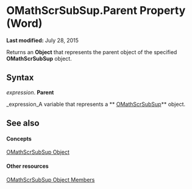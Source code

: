 
# OMathScrSubSup.Parent Property (Word)

 **Last modified:** July 28, 2015

Returns an  **Object** that represents the parent object of the specified **OMathScrSubSup** object.

## Syntax

 _expression_. **Parent**

 _expression_A variable that represents a  ** [OMathScrSubSup](e5fbf9cb-461c-3b08-a441-9e91e0745b15.md)** object.


## See also


#### Concepts


 [OMathScrSubSup Object](e5fbf9cb-461c-3b08-a441-9e91e0745b15.md)
#### Other resources


 [OMathScrSubSup Object Members](95cd5748-020b-7374-de19-5474fe17e231.md)
